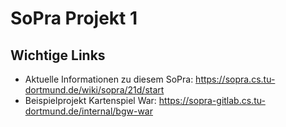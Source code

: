 # SoPra Projekt 1

## Wichtige Links

* Aktuelle Informationen zu diesem SoPra: https://sopra.cs.tu-dortmund.de/wiki/sopra/21d/start
* Beispielprojekt Kartenspiel War: https://sopra-gitlab.cs.tu-dortmund.de/internal/bgw-war
